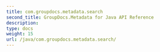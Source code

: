 ```yaml
---
title: com.groupdocs.metadata.search
second_title: GroupDocs.Metadata for Java API Reference
description: 
type: docs
weight: 15
url: /java/com.groupdocs.metadata.search/
---
```

